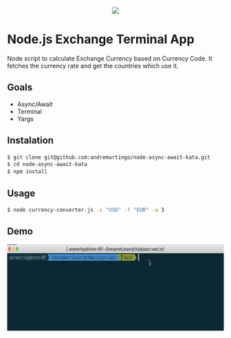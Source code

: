 <p align="center">
  <img width="150" src="https://upload.wikimedia.org/wikipedia/commons/thumb/d/d9/Node.js_logo.svg/590px-Node.js_logo.svg.png" />
</p>

# Node.js Exchange Terminal App
Node script to calculate Exchange Currency based on Currency Code.
It fetches the currency rate and get the countries which use it.

## Goals
* Async/Await
* Terminal
* Yargs

## Instalation
```bash
$ git clone git@github.com:andremartingo/node-async-await-kata.git
$ cd node-async-await-kata
$ npm install
```
## Usage
```bash
$ node currency-converter.js -i "USD" -f "EUR" -a 3
```
## Demo
<img width="600" height="200" title="Size Limit logo" src="./demo.gif">
